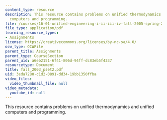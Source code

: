 ```yaml
---
content_type: resource
description: This resource contains problems on unified thermodynamics and unified
  computers and programming.
file: /courses/16-01-unified-engineering-i-ii-iii-iv-fall-2005-spring-2006/3eda7280c1d20891dd3419bb1350ffba_fall_2003_pset2.pdf
file_type: application/pdf
learning_resource_types:
- Assignments
license: https://creativecommons.org/licenses/by-nc-sa/4.0/
ocw_type: OCWFile
parent_title: Assignments
parent_type: CourseSection
parent_uid: a6eb2151-6f41-806d-94ff-dc83eb5f4337
resourcetype: Document
title: fall_2003_pset2.pdf
uid: 3eda7280-c1d2-0891-dd34-19bb1350ffba
video_files:
  video_thumbnail_file: null
video_metadata:
  youtube_id: null
---
```

This resource contains problems on unified thermodynamics and unified computers and programming.